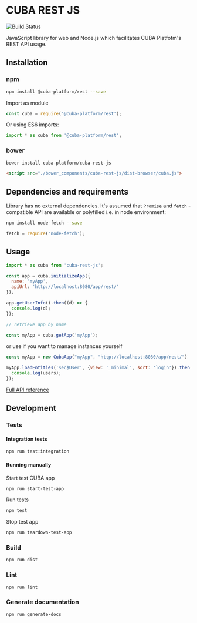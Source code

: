 # CUBA REST JS

[![Build Status](https://travis-ci.org/cuba-platform/cuba-rest-js.svg?branch=master)](https://travis-ci.org/cuba-platform/cuba-rest-js)

JavaScript library for web and Node.js which facilitates CUBA Platfotm's REST API usage.
 
## Installation

### npm

```bash
npm install @cuba-platform/rest --save
```
Import as module  
```javascript
const cuba = require('@cuba-platform/rest');
```

Or using ES6 imports:

```javascript
import * as cuba from '@cuba-platform/rest';
```

### bower
```bash
bower install cuba-platform/cuba-rest-js
```
```html
<script src="./bower_components/cuba-rest-js/dist-browser/cuba.js">
```


## Dependencies and requirements
Library has no external dependencies. It's assumed that `Promise` and `fetch` -compatible API are available 
or polyfilled i.e. in node environment:
  
```bash
npm install node-fetch --save
```

```javascript
fetch = require('node-fetch');
```

## Usage

```javascript
import * as cuba from 'cuba-rest-js';

const app = cuba.initializeApp({
  name: 'myApp',
  apiUrl: 'http://localhost:8080/app/rest/'
});

app.getUserInfo().then((d) => {
  console.log(d);
});

// retrieve app by name

const myApp = cuba.getApp('myApp');
```
or use if you want to manage instances yourself
```javascript
const myApp = new CubaApp("myApp", "http://localhost:8080/app/rest/")
```

```javascript
myApp.loadEntities('sec$User', {view: '_minimal', sort: 'login'}).then((users) => {
  console.log(users);
});
```

[Full API reference](https://cuba-platform.github.io/cuba-rest-js/)

## Development

### Tests
#### Integration tests
```bash
npm run test:integration
```
#### Running manually
Start test CUBA app
```bash
npm run start-test-app
```
Run tests
```bash
npm test
```
Stop test app
```bash
npm run teardown-test-app
```

### Build
```bash
npm run dist
```

### Lint
```bash
npm run lint
```

### Generate documentation
```bash
npm run generate-docs
```